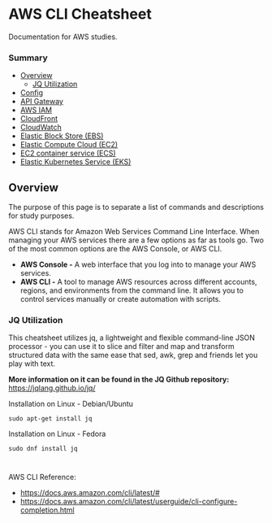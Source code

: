 # AWS CLI Cheatsheet
Documentation for AWS studies. 

### Summary
- [Overview](README.md#overview)
  - [JQ Utilization](README.md#jq-utilization)
- [Config](https://github.com/0wlexe/aws-cli-cheatsheet/blob/main/config.md)
- [API Gateway](https://github.com/0wlexe/aws-cli-cheatsheet/blob/main/api-gateway.md)
- [AWS IAM](https://github.com/0wlexe/aws-cli-cheatsheet/blob/main/aws-iam.md)
- [CloudFront](https://github.com/0wlexe/aws-cli-cheatsheet/blob/main/cloudfront.md)
- [CloudWatch](https://github.com/0wlexe/aws-cli-cheatsheet/blob/main/cloudwatch.md)
- [Elastic Block Store (EBS)](https://github.com/0wlexe/aws-cli-cheatsheet/blob/main/aws-ebs.md)
- [Elastic Compute Cloud (EC2)](https://github.com/0wlexe/aws-cli-cheatsheet/blob/main/aws-ec2.md)
- [EC2 container service (ECS)](https://github.com/0wlexe/aws-cli-cheatsheet/blob/main/aws-ecs.md)
- [Elastic Kubernetes Service (EKS)](https://github.com/0wlexe/aws-cli-cheatsheet/blob/main/aws-eks.md)

## Overview
The purpose of this page is to separate a list of commands and descriptions for study purposes. 

AWS CLI stands for Amazon Web Services Command Line Interface. When managing your AWS services there are a few options as far as tools go. Two of the most common options are the AWS Console, or AWS CLI. 

- **AWS Console -** A web interface that you log into to manage your AWS services. 
- **AWS CLI -** A tool to manage AWS resources across different accounts, regions, and environments from the command line. It allows you to control services manually or create automation with scripts.

### JQ Utilization
This cheatsheet utilizes jq, a lightweight and flexible command-line JSON processor - you can use it to slice and filter and map and transform structured data with the same ease that sed, awk, grep and friends let you play with text.

**More information on it can be found in the JQ Github repository:** https://jqlang.github.io/jq/

Installation on Linux - Debian/Ubuntu
```shell
sudo apt-get install jq
```

Installation on Linux - Fedora
```shell
sudo dnf install jq
```

#

AWS CLI Reference: 
- https://docs.aws.amazon.com/cli/latest/#
- https://docs.aws.amazon.com/cli/latest/userguide/cli-configure-completion.html






